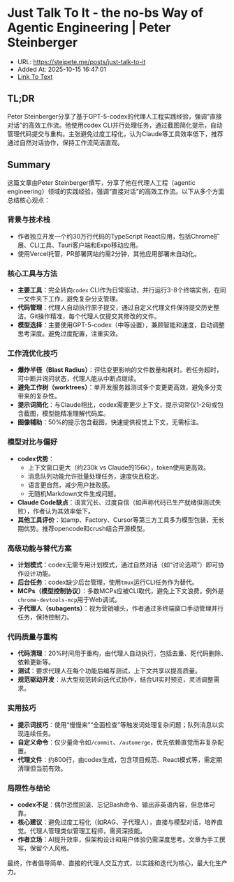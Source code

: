 # Just Talk To It - the no-bs Way of Agentic Engineering | Peter Steinberger
- URL: https://steipete.me/posts/just-talk-to-it
- Added At: 2025-10-15 16:47:01
- [Link To Text](2025-10-15-just-talk-to-it---the-no-bs-way-of-agentic-engineering-peter-steinberger_raw.md)

## TL;DR
Peter Steinberger分享了基于GPT-5-codex的代理人工程实践经验，强调"直接对话"的高效工作流。他使用codex CLI并行处理任务，通过截图简化提示，自动管理代码提交与重构。主张避免过度工程化，认为Claude等工具效率低下，推荐通过自然对话协作，保持工作流简洁直观。

## Summary
这篇文章由Peter Steinberger撰写，分享了他在代理人工程（agentic engineering）领域的实践经验，强调“直接对话”的高效工作流。以下从多个方面总结核心观点：

### 背景与技术栈
- 作者独立开发一个约30万行代码的TypeScript React应用，包括Chrome扩展、CLI工具、Tauri客户端和Expo移动应用。
- 使用Vercel托管，PR部署网站约需2分钟，其他应用部署未自动化。

### 核心工具与方法
- **主要工具**：完全转向`codex` CLI作为日常驱动，并行运行3-8个终端实例，在同一文件夹下工作，避免复杂分支管理。
- **代码管理**：代理人自动执行原子提交，通过自定义代理文件保持提交历史整洁。Git操作精准，每个代理人仅提交其修改的文件。
- **模型选择**：主要使用GPT-5-codex（中等设置），兼顾智能和速度，自动调整思考深度。避免过度配置，注重实效。

### 工作流优化技巧
- **爆炸半径（Blast Radius）**：评估变更影响的文件数量和耗时。若任务超时，可中断并询问状态，代理人能从中断点继续。
- **避免工作树（worktrees）**：单开发服务器测试多个变更更高效，避免多分支带来的复杂性。
- **提示词简化**：与Claude相比，codex需要更少上下文，提示词常仅1-2句或包含截图，模型能精准理解代码库。
- **图像辅助**：50%的提示包含截图，快速提供视觉上下文，无需标注。

### 模型对比与偏好
- **codex优势**：
  - 上下文窗口更大（约230k vs Claude的156k），token使用更高效。
  - 消息队列功能允许批量处理任务，速度快且稳定。
  - 语言更自然，减少用户挫败感。
  - 无随机Markdown文件生成问题。
- **Claude Code缺点**：语言冗长、过度自信（如声称代码已生产就绪但测试失败），作者认为其效率低下。
- **其他工具评价**：如amp、Factory、Cursor等第三方工具多为模型包装，无长期优势。推荐opencode和crush结合开源模型。

### 高级功能与替代方案
- **计划模式**：codex无需专用计划模式，通过自然对话（如“讨论选项”）即可协作设计功能。
- **后台任务**：codex缺少后台管理，使用`tmux`运行CLI任务作为替代。
- **MCPs（模型控制协议）**：多数MCPs应被CLI取代，避免上下文浪费。例外是`chrome-devtools-mcp`用于Web调试。
- **子代理人（subagents）**：视为营销噱头，作者通过多终端窗口手动管理并行任务，保持控制力。

### 代码质量与重构
- **代码清理**：20%时间用于重构，由代理人自动执行，包括去重、死代码删除、依赖更新等。
- **测试**：要求代理人在每个功能后编写测试，上下文共享以提高质量。
- **规范驱动开发**：从大型规范转向迭代式协作，结合UI实时预览，灵活调整需求。

### 实用技巧
- **提示词技巧**：使用“慢慢来”“全面检查”等触发词处理复杂问题；队列消息以实现连续任务。
- **自定义命令**：仅少量命令如`/commit`、`/automerge`，优先依赖直觉而非复杂配置。
- **代理文件**：约800行，由codex生成，包含项目规范、React模式等，需定期清理但当前有效。

### 局限性与结论
- **codex不足**：偶尔恐慌回滚、忘记Bash命令、输出非英语内容，但总体可靠。
- **核心建议**：避免过度工程化（如RAG、子代理人），直接与模型对话，培养直觉。代理人管理类似管理工程师，需资深技能。
- **作者立场**：AI提升效率，但架构设计和用户体验仍需深度思考。文章为手工撰写，保留个人风格。

最终，作者倡导简单、直接的代理人交互方式，以实践和迭代为核心，最大化生产力。
